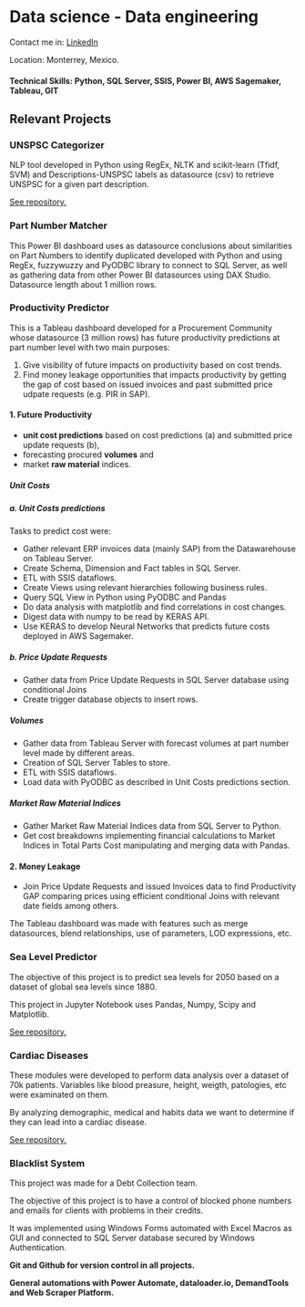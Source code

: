# Data science - Data engineering

Contact me in:
[LinkedIn](https://www.linkedin.com/in/davhercar/)

Location: Monterrey, Mexico.

#### Technical Skills: Python, SQL Server, SSIS, Power BI, AWS Sagemaker, Tableau, GIT

## Relevant Projects

### **UNSPSC Categorizer** 
NLP tool developed in Python using RegEx, NLTK and scikit-learn (Tfidf, SVM) and Descriptions-UNSPSC labels as datasource (csv) to retrieve UNSPSC for a given part description.

[See repository.](https://github.com/dehercar/UNSPSC_Categorizer)


### **Part Number Matcher**
This Power BI dashboard uses as datasource conclusions about similarities on Part Numbers to identify duplicated developed with Python and using RegEx, fuzzywuzzy and PyODBC library to connect to SQL Server, as well as gathering data from other Power BI datasources using DAX Studio. Datasource length about 1 million rows.

### **Productivity Predictor**
This is a Tableau dashboard developed for a Procurement Community whose datasource (3 million rows) has future productivity predictions at part number level with two main purposes:
1. Give visibility of future impacts on productivity based on cost trends.
2. Find money leakage opportunities that impacts productivity by getting the gap of cost based on issued invoices and past submitted price udpate requests (e.g. PIR in SAP).

#### 1. Future Productivity
- **unit cost predictions** based on cost predictions (a) and submitted price update requests (b),
- forecasting procured **volumes** and
- market **raw material** indices.

##### Unit Costs

##### a. Unit Costs predictions
Tasks to predict cost were:
- Gather relevant ERP invoices data (mainly SAP) from the Datawarehouse on Tableau Server.
- Create Schema, Dimension and Fact tables in SQL Server.
- ETL with SSIS dataflows. 
- Create Views using relevant hierarchies following business rules.
- Query SQL View in Python using PyODBC and Pandas
- Do data analysis with matplotlib and find correlations in cost changes.
- Digest data with numpy to be read by KERAS API.
- Use KERAS to develop Neural Networks that predicts future costs deployed in AWS Sagemaker.


##### **b. Price Update Requests**
- Gather data from Price Update Requests in SQL Server database using conditional Joins
- Create trigger database objects to insert rows. 


##### Volumes
- Gather data from Tableau Server with forecast volumes at part number level made by different areas.
- Creation of SQL Server Tables to store. 
- ETL with SSIS dataflows.
- Load data with PyODBC as described in Unit Costs predictions section.


##### Market Raw Material Indices
- Gather Market Raw Material Indices data from SQL Server to Python.
- Get cost breakdowns implementing financial calculations to Market Indices in Total Parts Cost manipulating and merging data with Pandas.


#### 2. Money Leakage
- Join Price Update Requests and issued Invoices data to find Productivity GAP comparing prices using efficient conditional Joins with relevant date fields among others.

The Tableau dashboard was made with features such as merge datasources, blend relationships, use of parameters, LOD expressions, etc.

### **Sea Level Predictor** 
The objective of this project is to predict sea levels for 2050 based on a dataset of global sea levels since 1880.

This project in Jupyter Notebook uses Pandas, Numpy, Scipy and Matplotlib.

[See repository.](https://github.com/dehercar/sea_level_predictor) 


### **Cardiac Diseases**
These modules were developed to perform data analysis over a dataset of 70k patients. Variables like blood preasure, height, weigth, patologies, etc were examinated on them.

By analyzing demographic, medical and habits data we want to determine if they can lead into a cardiac disease.

[See repository.](https://github.com/dehercar/medical_data)


### Blacklist System
This project was made for a Debt Collection team. 

The objective of this project is to have a control of blocked phone numbers and emails for clients with problems in their credits.

It was implemented using Windows Forms automated with Excel Macros as GUI and connected to SQL Server database secured by Windows Authentication.

**Git and Github for version control in all projects.**

**General automations with Power Automate, dataloader.io, DemandTools and Web Scraper Platform.**
